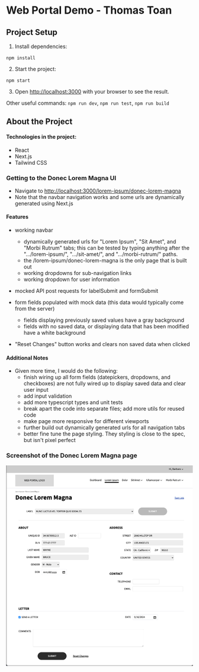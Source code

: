 # Web Portal Demo - Thomas Toan
## Project Setup
1. Install dependencies:
```
npm install
```

2. Start the project:
```
npm start
```

3. Open [http://localhost:3000](http://localhost:3000) with your browser to see the result.

Other useful commands: 
`npm run dev`, `npm run test`, `npm run build`

## About the Project

#### Technologies in the project: 
 - React
 - Next.js
 - Tailwind CSS

### Getting to the Donec Lorem Magna UI
- Navigate to [http://localhost:3000/lorem-ipsum/donec-lorem-magna](http://localhost:3000/lorem-ipsum/donec-lorem-magna)
- Note that the navbar navigation works and some urls are dynamically generated using Next.js

#### Features
- working navbar
  - dynamically generated urls for "Lorem Ipsum", "Sit Amet", and "Morbi Rutrum" tabs; this can be tested by typing anything after the ".../lorem-ipsum/", ".../sit-amet/", and ".../morbi-rutrum/" paths.
  - the /lorem-ipsum/donec-lorem-magna is the only page that is built out
  - working dropdowns for sub-navigation links
  - working dropdown for user information

- mocked API post requests for labelSubmit and formSubmit

- form fields populated with mock data (this data would typically come from the server)
  - fields displaying previously saved values have a gray background
  - fields with no saved data, or displaying data that has been modified have a white background

- "Reset Changes" button works and clears non saved data when clicked

#### Additional Notes
- Given more time, I would do the following: 
  - finish wiring up all form fields (datepickers, dropdowns, and checkboxes) are not fully wired up to display saved data and clear user input
  - add input validation 
  - add more typescript types and unit tests
  - break apart the code into separate files; add more utils for reused code
  - make page more responsive for different viewports
  - further build out dynamically generated urls for all navigation tabs
  - better fine tune the page styling. They styling is close to the spec, but isn't pixel perfect

### Screenshot of the Donec Lorem Magna page
![alt text](<Screen Shot 2024-05-07 at 1.09.23 PM.png>)